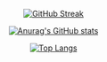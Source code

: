 <div align="center">

  [![GitHub Streak](https://streak-stats.demolab.com?user=M-Sviridov&theme=catppuccin-frappe&border_radius=10)](https://git.io/streak-stats)

  [![Anurag's GitHub stats](https://github-readme-stats.vercel.app/api?username=M-sviridov&bg_color=303446&text_color=c6d0f5&icon_color=ca9ee6&title_color=81c8be)](https://github.com/anuraghazra/github-readme-stats)
  
  [![Top Langs](https://github-readme-stats.vercel.app/api/top-langs/?username=M-Sviridov&layout=compact&theme=&bg_color=303446&text_color=c6d0f5&icon_color=ca9ee6&title_color=81c8be)](https://github.com/anuraghazra/github-readme-stats)
  



</div>



<!--
**M-Sviridov/M-Sviridov** is a ✨ _special_ ✨ repository because its `README.md` (this file) appears on your GitHub profile.

Here are some ideas to get you started:

- 🔭 I’m currently working on ...
- 👯 I’m looking to collaborate on ...
- 🤔 I’m looking for help with ...
- 💬 Ask me about ...
- 📫 How to reach me: ...
- 😄 Pronouns: ...
- ⚡ Fun fact: ...
-->
